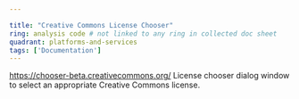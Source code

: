 ```yaml
---

title: "Creative Commons License Chooser"
ring: analysis code # not linked to any ring in collected doc sheet
quadrant: platforms-and-services
tags: ['Documentation']
---
```

https://chooser-beta.creativecommons.org/
License chooser dialog window to select an appropriate Creative Commons license.
